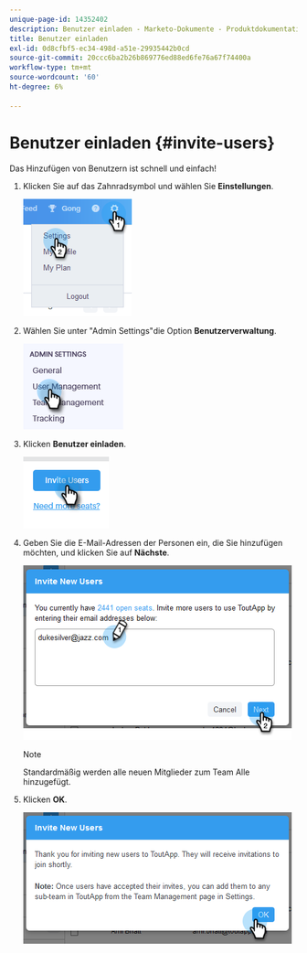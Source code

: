 ```yaml
---
unique-page-id: 14352402
description: Benutzer einladen - Marketo-Dokumente - Produktdokumentation
title: Benutzer einladen
exl-id: 0d8cfbf5-ec34-498d-a51e-29935442b0cd
source-git-commit: 20ccc6ba2b26b869776ed88ed6fe76a67f74400a
workflow-type: tm+mt
source-wordcount: '60'
ht-degree: 6%

---
```


# Benutzer einladen {#invite-users}

Das Hinzufügen von Benutzern ist schnell und einfach!

1. Klicken Sie auf das Zahnradsymbol und wählen Sie **Einstellungen**.

   ![](assets/one.png)

1. Wählen Sie unter &quot;Admin Settings&quot;die Option **Benutzerverwaltung**.

   ![](assets/invite-team-members-2.png)

1. Klicken **Benutzer einladen**.

   ![](assets/invite-team-members-3.png)

1. Geben Sie die E-Mail-Adressen der Personen ein, die Sie hinzufügen möchten, und klicken Sie auf **Nächste**.

   ![](assets/four.png)

   >[!NOTE]
   >
   >Standardmäßig werden alle neuen Mitglieder zum Team Alle hinzugefügt.

1. Klicken **OK**.

   ![](assets/five.png)
